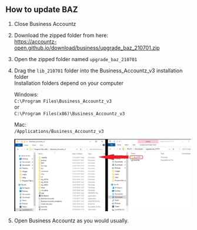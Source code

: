 ## How to update BAZ

1. Close Business Accountz    
2. Download the zipped folder from here:     
<https://accountz-open.github.io/download/business/upgrade_baz_210701.zip>
3. Open the zipped folder named `upgrade_baz_210701`
4. Drag the `lib_210701` folder into the Business_Accountz_v3 installation folder    
   Installation folders depend on your computer    
    
   Windows:    
   `C:\Program Files\Business_Accountz_v3`    
   or    
   `C:\Program Files(x86)\Business_Accountz_v3`    
    
   Mac:    
   `/Applications/Business_Accountz_v3`
    
   ![manual-update](manual-update-baz.jpeg)
   
5. Open Business Accountz as you would usually.

